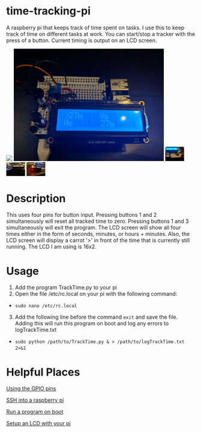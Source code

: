 # time-tracking-pi

A raspberry pi that keeps track of time spent on tasks. 
I use this to keep track of time on different tasks at work. You can start/stop a tracker with the press of a button. Current timing is output on an LCD screen. 

<img src="https://raw.githubusercontent.com/anthonyfennell/time-tracking-pi/master/topSeconds.jpg" width="400">
<img src="https://raw.githubusercontent.com/anthonyfennell/time-tracking-pi/master/topMinutes.jpg" width="400">
<img src="https://raw.githubusercontent.com/anthonyfennell/time-tracking-pi/master/topBackwards.jpg" width="50">
<img src="https://raw.githubusercontent.com/anthonyfennell/time-tracking-pi/master/topSide.jpg" width="50">
<img src="https://raw.githubusercontent.com/anthonyfennell/time-tracking-pi/master/leftSide.jpg" width="50">


# Description
This uses four pins for button input. Pressing buttons 1 and 2 simultaneously will reset all tracked time to zero. Pressing buttons 1 and 3 simultaneously will exit the program. The LCD screen will show all four times either in the form of seconds, minutes, or hours + minutes. Also, the LCD screen will display a carrot '>' in front of the time that is currently still running.
The LCD I am using is 16x2.

# Usage
1. Add the program TrackTime.py to your pi
2. Open the file /etc/rc.local on your pi with the following command:
  * `sudo nano /etc/rc.local`
3. Add the following line before the command `exit` and save the file. Adding this will run this program on boot and log any errors to logTrackTime.txt
  * `sudo python /path/to/TrackTime.py & > /path/to/logTrackTime.txt 2>&1`



# Helpful Places
[Using the GPIO pins](https://learn.sparkfun.com/tutorials/raspberry-gpio/python-rpigpio-api)

[SSH into a raspberry pi](https://www.raspberrypi.org/documentation/remote-access/ssh/unix.md)

[Run a program on boot](https://www.raspberrypi.org/documentation/linux/usage/rc-local.md)

[Setup an LCD with your pi](http://www.circuitbasics.com/raspberry-pi-lcd-set-up-and-programming-in-python/)

